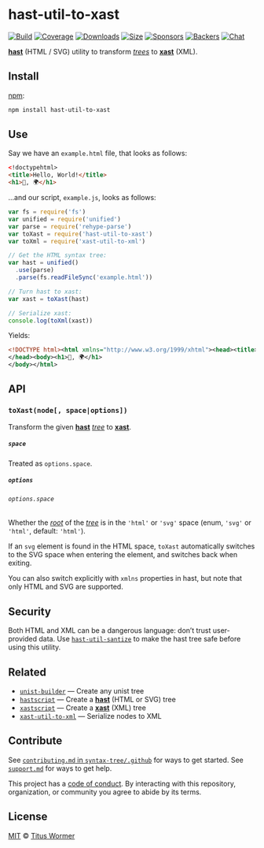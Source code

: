 # hast-util-to-xast

[![Build][build-badge]][build]
[![Coverage][coverage-badge]][coverage]
[![Downloads][downloads-badge]][downloads]
[![Size][size-badge]][size]
[![Sponsors][sponsors-badge]][collective]
[![Backers][backers-badge]][collective]
[![Chat][chat-badge]][chat]

**[hast][]** (HTML / SVG) utility to transform *[trees][tree]* to **[xast][]**
(XML).

## Install

[npm][]:

```sh
npm install hast-util-to-xast
```

## Use

Say we have an `example.html` file, that looks as follows:

```html
<!doctypehtml>
<title>Hello, World!</title>
<h1>👋, 🌍</h1>
```

…and our script, `example.js`, looks as follows:

```js
var fs = require('fs')
var unified = require('unified')
var parse = require('rehype-parse')
var toXast = require('hast-util-to-xast')
var toXml = require('xast-util-to-xml')

// Get the HTML syntax tree:
var hast = unified()
  .use(parse)
  .parse(fs.readFileSync('example.html'))

// Turn hast to xast:
var xast = toXast(hast)

// Serialize xast:
console.log(toXml(xast))
```

Yields:

```xml
<!DOCTYPE html><html xmlns="http://www.w3.org/1999/xhtml"><head><title>Hello, World!</title>
</head><body><h1>👋, 🌍</h1>
</body></html>
```

## API

### `toXast(node[, space|options])`

Transform the given **[hast][]** *[tree][]* to **[xast][]**.

##### `space`

Treated as `options.space`.

##### `options`

###### `options.space`

Whether the [*root*][root] of the [*tree*][tree] is in the `'html'` or `'svg'`
space (enum, `'svg'` or `'html'`, default: `'html'`).

If an `svg` element is found in the HTML space, `toXast` automatically switches
to the SVG space when entering the element, and switches back when exiting.

You can also switch explicitly with `xmlns` properties in hast, but note that
only HTML and SVG are supported.

## Security

Both HTML and XML can be a dangerous language: don’t trust user-provided data.
Use [`hast-util-santize`][sanitize] to make the hast tree safe before using this
utility.

## Related

*   [`unist-builder`][u]
    — Create any unist tree
*   [`hastscript`][h]
    — Create a **[hast][]** (HTML or SVG) tree
*   [`xastscript`][x]
    — Create a **[xast][]** (XML) tree
*   [`xast-util-to-xml`](https://github.com/syntax-tree/xast-util-to-xml)
    — Serialize nodes to XML

## Contribute

See [`contributing.md` in `syntax-tree/.github`][contributing] for ways to get
started.
See [`support.md`][support] for ways to get help.

This project has a [code of conduct][coc].
By interacting with this repository, organization, or community you agree to
abide by its terms.

## License

[MIT][license] © [Titus Wormer][author]

<!-- Definitions -->

[build-badge]: https://github.com/syntax-tree/hast-util-to-xast/workflows/main/badge.svg

[build]: https://github.com/syntax-tree/hast-util-to-xast/actions

[coverage-badge]: https://img.shields.io/codecov/c/github/syntax-tree/hast-util-to-xast.svg

[coverage]: https://codecov.io/github/syntax-tree/hast-util-to-xast

[downloads-badge]: https://img.shields.io/npm/dm/hast-util-to-xast.svg

[downloads]: https://www.npmjs.com/package/hast-util-to-xast

[size-badge]: https://img.shields.io/bundlephobia/minzip/hast-util-to-xast.svg

[size]: https://bundlephobia.com/result?p=hast-util-to-xast

[sponsors-badge]: https://opencollective.com/unified/sponsors/badge.svg

[backers-badge]: https://opencollective.com/unified/backers/badge.svg

[collective]: https://opencollective.com/unified

[chat-badge]: https://img.shields.io/badge/chat-discussions-success.svg

[chat]: https://github.com/syntax-tree/unist/discussions

[npm]: https://docs.npmjs.com/cli/install

[license]: license

[author]: https://wooorm.com

[contributing]: https://github.com/syntax-tree/.github/blob/HEAD/contributing.md

[support]: https://github.com/syntax-tree/.github/blob/HEAD/support.md

[coc]: https://github.com/syntax-tree/.github/blob/HEAD/code-of-conduct.md

[hast]: https://github.com/syntax-tree/hast

[xast]: https://github.com/syntax-tree/xast

[tree]: https://github.com/syntax-tree/unist#tree

[root]: https://github.com/syntax-tree/unist#root

[sanitize]: https://github.com/syntax-tree/hast-util-sanitize

[u]: https://github.com/syntax-tree/unist-builder

[h]: https://github.com/syntax-tree/hastscript

[x]: https://github.com/syntax-tree/xastscript

